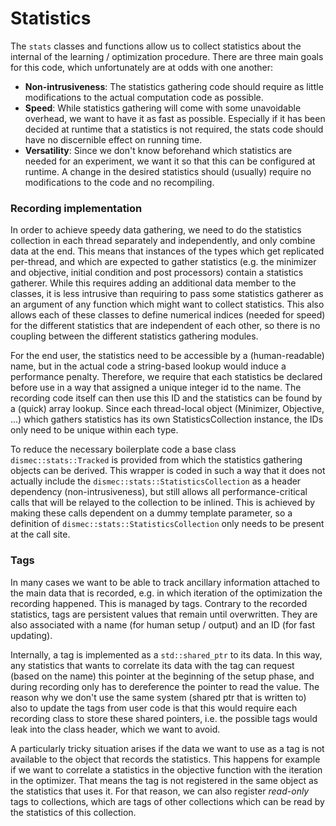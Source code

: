 # Statistics

The `stats` classes and functions allow us to collect statistics about
the internal of the learning / optimization procedure. There are three
main goals for this code, which unfortunately are at odds with one 
another:
* **Non-intrusiveness**: The statistics gathering code should require as 
  little modifications to the actual computation code as possible.
* **Speed**: While statistics gathering will come with some unavoidable
  overhead, we want to have it as fast as possible. Especially if it has
  been decided at runtime that a statistics is not required, the stats
  code should have no discernible effect on running time.
* **Versatility**: Since we don't know beforehand which statistics are
  needed for an experiment, we want it so that this can be configured at
  runtime. A change in the desired statistics should (usually) require no
  modifications to the code and no recompiling.
  
### Recording implementation
In order to achieve speedy data gathering, we need to do the statistics
collection in each thread separately and independently, and only combine
data at the end. This means that instances of the types which get
replicated per-thread, and which are expected to gather statistics (e.g.
the minimizer and objective, initial condition and post processors) 
contain a statistics gatherer. While this requires adding an additional
data member to the classes, it is less intrusive than requiring to pass
some statistics gatherer as an argument of any function which might want
to collect statistics. This also allows each of these classes to define
numerical indices (needed for speed) for the different statistics
that are independent of each other, so there is no coupling between
the different statistics gathering modules. 

For the end user, the statistics need to be accessible by a 
(human-readable) name, but in the actual code a string-based lookup would
induce a performance penalty. Therefore, we require that each statistics
be declared before use in a way that assigned a unique integer id to the
name. The recording code itself can then use this ID and the statistics
can be found by a (quick) array lookup. Since each thread-local object 
(Minimizer, Objective, ...) which gathers statistics has its own 
StatisticsCollection instance, the IDs only need to be unique within each
type.

To reduce the necessary boilerplate code a base class `dismec::stats::Tracked` is provided
from which the statistics gathering objects can be derived. This wrapper is coded
in such a way that it does not actually include the `dismec::stats::StatisticsCollection`
as a header dependency (non-intrusiveness), but still allows all performance-critical
calls that will be relayed to the collection to be inlined. This is achieved by
making these calls dependent on a dummy template parameter, so a definition of 
`dismec::stats::StatisticsCollection` only needs to be present at the call site.

### Tags
In many cases we want to be able to track ancillary information attached to the main
data that is recorded, e.g. in which iteration of the optimization the recording 
happened. This is managed by tags. Contrary to the recorded statistics, tags are
persistent values that remain until overwritten. They are also associated with a 
name (for human setup / output) and an ID (for fast updating). 

Internally, a tag is
implemented as a `std::shared_ptr` to its data. In this way, any statistics that wants
to correlate its data with the tag can request (based on the name) this pointer at the
beginning of the setup phase, and during recording only has to dereference the pointer
to read the value. The reason why we don't use the same system (shared ptr that is
written to) also to update the tags from user code is that this would require each 
recording class to store these shared pointers, i.e. the possible tags would leak into
the class header, which we want to avoid.

A particularly tricky situation arises if the data we want to use as a tag is not
available to the object that records the statistics. This happens for example if we 
want to correlate a statistics in the objective function with the iteration in the
optimizer. That means the tag is not registered in the same object as the statistics
that uses it. For that reason, we can also register *read-only* tags to collections,
which are tags of other collections which can be read by the statistics of this
collection.
